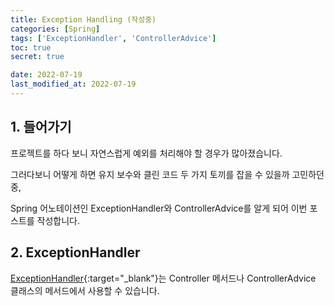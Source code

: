 ```yaml
---
title: Exception Handling (작성중)
categories: [Spring]
tags: ['ExceptionHandler', 'ControllerAdvice']
toc: true
secret: true

date: 2022-07-19
last_modified_at: 2022-07-19
---
```


## 1. 들어가기

프로젝트를 하다 보니 자연스럽게 예외를 처리해야 할 경우가 많아졌습니다.

그러다보니 어떻게 하면 유지 보수와 클린 코드 두 가지 토끼를 잡을 수 있을까 고민하던 중,

Spring 어노테이션인 ExceptionHandler와 ControllerAdvice를 알게 되어 이번 포스트를 작성합니다.

## 2. ExceptionHandler

[ExceptionHandler](https://docs.spring.io/spring-framework/docs/current/javadoc-api/org/springframework/web/bind/annotation/ExceptionHandler.html){:target="_blank"}는 Controller 메서드나 ControllerAdvice 클래스의 메서드에서 사용할 수 있습니다.

